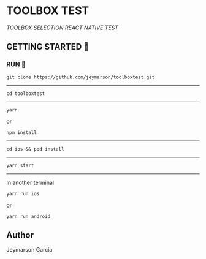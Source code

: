 # TOOLBOX TEST

_TOOLBOX SELECTION REACT NATIVE TEST_

## GETTING STARTED 🚀


### RUN 🔧

```
git clone https://github.com/jeymarson/toolboxtest.git
```
--------------------------------------------------------------

```
cd toolboxtest
```
--------------------------------------------------------------

```
yarn
```

or

```
npm install
```
--------------------------------------------------------------

```
cd ios && pod install
```

--------------------------------------------------------------
```
yarn start
```
--------------------------------------------------------------
In another terminal

```
yarn run ios
```

or

```
yarn run android
```

## Author

Jeymarson Garcia